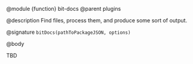 @module {function} bit-docs
@parent plugins

@description Find files, process them, and produce some sort of output.

@signature `bitDocs(pathToPackageJSON, options)`

@body

TBD
